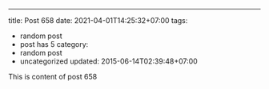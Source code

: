 ---
title: Post 658
date: 2021-04-01T14:25:32+07:00
tags:
  - random post
  - post has 5
category:
  - random post
  - uncategorized
updated: 2015-06-14T02:39:48+07:00

This is content of post 658